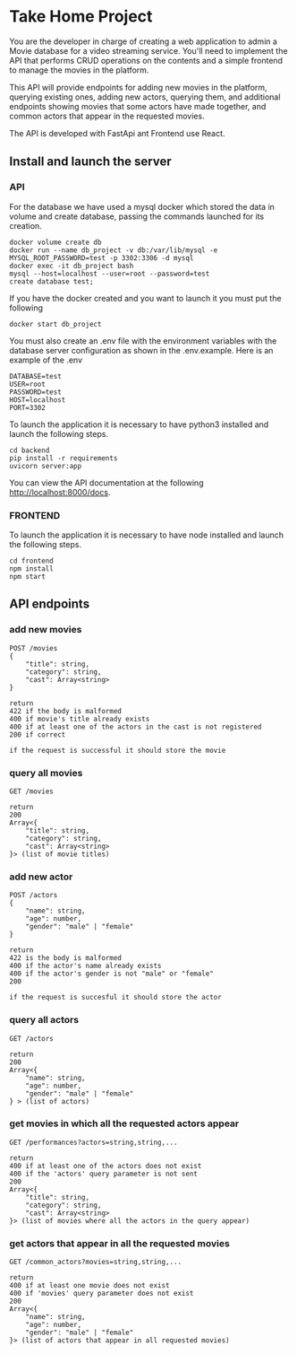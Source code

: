 # Take Home Project

You are the developer in charge of creating a web application to admin a Movie database 
for a video streaming service. You'll need to implement the API that performs CRUD operations on the 
contents and a simple frontend to manage the movies in the platform.

This API will provide endpoints for adding new movies in the platform, querying
existing ones, adding new actors, querying them, and additional endpoints showing movies
that some actors have made together, and common actors that appear in the requested movies.

The API is developed with FastApi ant Frontend use React.

## Install and launch the server

### API

For the database we have used a mysql docker which stored the data in volume and create database, passing the commands launched for its creation.

```
docker volume create db
docker run --name db_project -v db:/var/lib/mysql -e MYSQL_ROOT_PASSWORD=test -p 3302:3306 -d mysql
docker exec -it db_project bash
mysql --host=localhost --user=root --password=test
create database test;
```

If you have the docker created and you want to launch it you must put the following

```
docker start db_project
```


You must also create an .env file with the environment variables with the database server configuration as shown in the .env.example.
Here is an example of the .env
```
DATABASE=test
USER=root
PASSWORD=test
HOST=localhost
PORT=3302
```


To launch the application it is necessary to have python3 installed and launch the following steps.

```
cd backend
pip install -r requirements
uvicorn server:app
```

You can view the API documentation at the following [http://localhost:8000/docs](http://localhost:8000/docs). 

### FRONTEND

To launch the application it is necessary to have node installed and launch the following steps.

```
cd frontend
npm install
npm start
```


## API endpoints

### add new movies
```
POST /movies
{
    "title": string,
    "category": string,
    "cast": Array<string>
}

return
422 if the body is malformed
400 if movie's title already exists
400 if at least one of the actors in the cast is not registered
200 if correct

if the request is successful it should store the movie
```
### query all movies
```
GET /movies

return 
200
Array<{
    "title": string,
    "category": string,
    "cast": Array<string>
}> (list of movie titles)
```
### add new actor
```
POST /actors
{
    "name": string,
    "age": number,
    "gender": "male" | "female"
}

return
422 is the body is malformed
400 if the actor's name already exists
400 if the actor's gender is not "male" or "female"
200

if the request is succesful it should store the actor
```
### query all actors
```
GET /actors

return
200
Array<{
    "name": string,
    "age": number,
    "gender": "male" | "female"
} > (list of actors)
```
### get movies in which all the requested actors appear
```
GET /performances?actors=string,string,...

return
400 if at least one of the actors does not exist
400 if the 'actors' query parameter is not sent
200
Array<{
    "title": string,
    "category": string,
    "cast": Array<string>
}> (list of movies where all the actors in the query appear)
```
### get actors that appear in all the requested movies
```
GET /common_actors?movies=string,string,...

return
400 if at least one movie does not exist
400 if 'movies' query parameter does not exist
200
Array<{
    "name": string,
    "age": number,
    "gender": "male" | "female"
}> (list of actors that appear in all requested movies)
```

